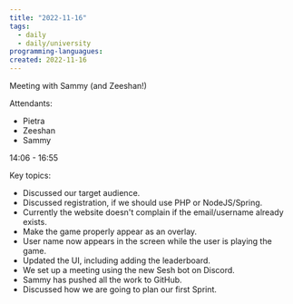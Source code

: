 ```yaml
---
title: "2022-11-16"
tags:
  - daily
  - daily/university
programming-languagues:
created: 2022-11-16
---
```

Meeting with Sammy (and Zeeshan!) 

Attendants:
- Pietra
- Zeeshan
- Sammy

14:06 - 16:55

Key topics:
- Discussed our target audience.
- Discussed registration, if we should use PHP or NodeJS/Spring.
- Currently the website doesn't complain if the email/username already exists.
- Make the game properly appear as an overlay.
- User name now appears in the screen while the user is playing the game.
- Updated the UI, including adding the leaderboard.
- We set up a meeting using the new Sesh bot on Discord.
- Sammy has pushed all the work to GitHub.
- Discussed how we are going to plan our first Sprint.